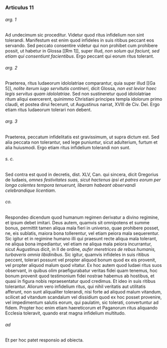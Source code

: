 ### Articulus 11

###### arg. 1
Ad undecimum sic proceditur. Videtur quod ritus infidelium non sint tolerandi. Manifestum est enim quod infideles in suis ritibus peccant eos servando. Sed peccato consentire videtur qui non prohibet cum prohibere possit, ut habetur in Glossa [[Rm 1]], super illud, *non solum qui faciunt, sed etiam qui consentiunt facientibus*. Ergo peccant qui eorum ritus tolerant.

###### arg. 2
Praeterea, ritus Iudaeorum idololatriae comparantur, quia super illud [[Ga 5]], *nolite iterum iugo servitutis contineri*, dicit Glossa, *non est levior haec legis servitus quam idololatriae*. Sed non sustineretur quod idololatriae ritum aliqui exercerent, quinimmo Christiani principes templa idolorum primo claudi, et postea dirui fecerunt, ut Augustinus narrat, XVIII de Civ. Dei. Ergo etiam ritus Iudaeorum tolerari non debent.

###### arg. 3
Praeterea, peccatum infidelitatis est gravissimum, ut supra dictum est. Sed alia peccata non tolerantur, sed lege puniuntur, sicut adulterium, furtum et alia huiusmodi. Ergo etiam ritus infidelium tolerandi non sunt.

###### s. c.
Sed contra est quod in decretis, dist. XLV, Can. qui sincera, dicit Gregorius de Iudaeis, *omnes festivitates suas, sicut hactenus ipsi et patres eorum per longa colentes tempora tenuerunt, liberam habeant observandi celebrandique licentiam*.

###### co.
Respondeo dicendum quod humanum regimen derivatur a divino regimine, et ipsum debet imitari. Deus autem, quamvis sit omnipotens et summe bonus, permittit tamen aliqua mala fieri in universo, quae prohibere posset, ne, eis sublatis, maiora bona tollerentur, vel etiam peiora mala sequerentur. Sic igitur et in regimine humano illi qui praesunt recte aliqua mala tolerant, ne aliqua bona impediantur, vel etiam ne aliqua mala peiora incurrantur, sicut Augustinus dicit, in II de ordine, *aufer meretrices de rebus humanis, turbaveris omnia libidinibus*. Sic igitur, quamvis infideles in suis ritibus peccent, tolerari possunt vel propter aliquod bonum quod ex eis provenit, vel propter aliquod malum quod vitatur. Ex hoc autem quod Iudaei ritus suos observant, in quibus olim praefigurabatur veritas fidei quam tenemus, hoc bonum provenit quod testimonium fidei nostrae habemus ab hostibus, et quasi in figura nobis repraesentatur quod credimus. Et ideo in suis ritibus tolerantur. Aliorum vero infidelium ritus, qui nihil veritatis aut utilitatis afferunt, non sunt aliqualiter tolerandi, nisi forte ad aliquod malum vitandum, scilicet ad vitandum scandalum vel dissidium quod ex hoc posset provenire, vel impedimentum salutis eorum, qui paulatim, sic tolerati, convertuntur ad fidem. Propter hoc enim etiam haereticorum et Paganorum ritus aliquando Ecclesia toleravit, quando erat magna infidelium multitudo.

###### ad 
Et per hoc patet responsio ad obiecta.

